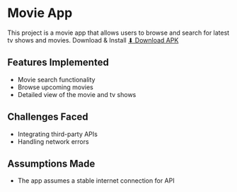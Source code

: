 # Movie App
This project is a movie app that allows users to browse and search for latest tv shows and movies.
Download & Install
[⬇ Download APK](https://drive.google.com/uc?export=download&id=1Uo4A50hDqMd4BaBQHijzZC7P6Nxq3LTD)



## Features Implemented
- Movie search functionality
- Browse upcoming movies
- Detailed view of the movie and tv shows

## Challenges Faced
- Integrating third-party APIs
- Handling network errors

## Assumptions Made
- The app assumes a stable internet connection for API 
